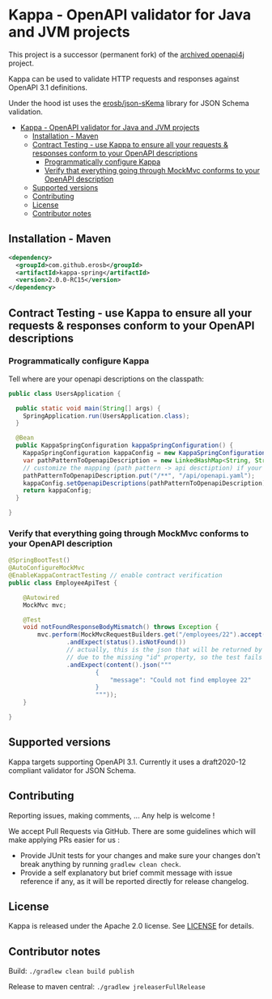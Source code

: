 # Kappa - OpenAPI validator for Java and JVM projects

This project is a successor (permanent fork) of the [archived openapi4j](https://github.com/openapi4j/openapi4j) project.


Kappa can be used to validate HTTP requests and responses against OpenAPI 3.1 definitions.

Under the hood ist uses the [erosb/json-sKema](https://github.com/erosb/json-sKema) library for JSON Schema validation.

<!-- TOC start (generated with https://github.com/derlin/bitdowntoc) -->

- [Kappa - OpenAPI validator for Java and JVM projects](#kappa-openapi-validator-for-java-and-jvm-projects)
   * [Installation - Maven](#installation-maven)
   * [Contract Testing - use Kappa to ensure all your requests & responses conform to your OpenAPI descriptions](#contract-testing-use-kappa-to-ensure-all-your-requests-responses-conform-to-your-openapi-descriptions)
      + [Programmatically configure Kappa](#programmatically-configure-kappa)
      + [Verify that everything going through MockMvc conforms to your OpenAPI description](#verify-that-everything-going-through-mockmvc-conforms-to-your-openapi-description)
   * [Supported versions](#supported-versions)
   * [Contributing](#contributing)
   * [License](#license)
   * [Contributor notes](#contributor-notes)

<!-- TOC end -->

## Installation - Maven

```xml
<dependency>
  <groupId>com.github.erosb</groupId>
  <artifactId>kappa-spring</artifactId>
  <version>2.0.0-RC15</version>
</dependency>

```


## Contract Testing - use Kappa to ensure all your requests & responses conform to your OpenAPI descriptions

### Programmatically configure Kappa

Tell where are your openapi descriptions on the classpath:

```java
public class UsersApplication {

  public static void main(String[] args) {
    SpringApplication.run(UsersApplication.class);
  }

  @Bean
  public KappaSpringConfiguration kappaSpringConfiguration() {
    KappaSpringConfiguration kappaConfig = new KappaSpringConfiguration();
    var pathPatternToOpenapiDescription = new LinkedHashMap<String, String>();
    // customize the mapping (path pattern -> api desctiption) if your description is split into multiple openapi files
    pathPatternToOpenapiDescription.put("/**", "/api/openapi.yaml");
    kappaConfig.setOpenapiDescriptions(pathPatternToOpenapiDescription);
    return kappaConfig;
  }

}
```

### Verify that everything going through MockMvc conforms to your OpenAPI description


```java
@SpringBootTest()
@AutoConfigureMockMvc
@EnableKappaContractTesting // enable contract verification
public class EmployeeApiTest {

    @Autowired
    MockMvc mvc;

    @Test
    void notFoundResponseBodyMismatch() throws Exception {
        mvc.perform(MockMvcRequestBuilders.get("/employees/22").accept(MediaType.APPLICATION_JSON))
                .andExpect(status().isNotFound())
                // actually, this is the json that will be returned by the endpoint, but it doesn't match the openapi description
                // due to the missing "id" property, so the test fails
                .andExpect(content().json("""
                        {
                            "message": "Could not find employee 22"
                        }
                        """));
    }

}

```



## Supported versions

Kappa targets supporting OpenAPI 3.1. Currently it uses a draft2020-12 compliant validator for JSON Schema.

## Contributing

Reporting issues, making comments, ... Any help is welcome !

We accept Pull Requests via GitHub. There are some guidelines which will make applying PRs easier for us :

* Provide JUnit tests for your changes and make sure your changes don't break anything by running `gradlew clean check`.
* Provide a self explanatory but brief commit message with issue reference if any, as it will be reported directly for release changelog.

## License

Kappa is released under the Apache 2.0 license. See [LICENSE](https://github.com/openapi4j/openapi4j/blob/master/LICENSE.md) for details.

## Contributor notes

Build: `./gradlew clean build publish`

Release to maven central: `./gradlew jreleaserFullRelease`
